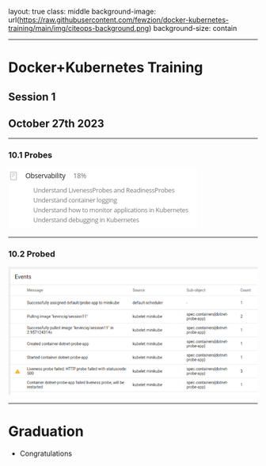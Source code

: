 layout: true
class: middle
background-image: url(https://raw.githubusercontent.com/fewzion/docker-kubernetes-training/main/img/citeops-background.png)
background-size: contain

---

# Docker+Kubernetes Training
## Session 1
## October 27th 2023

---

### 10.1 Probes

![](https://raw.githubusercontent.com/fewzion/docker-kubernetes-training/main/img/k8s.ckad.2.png)

---

### 10.2 Probed

![](https://raw.githubusercontent.com/fewzion/docker-kubernetes-training/main/img/k8s.probe.png)

---

# Graduation

- Congratulations
